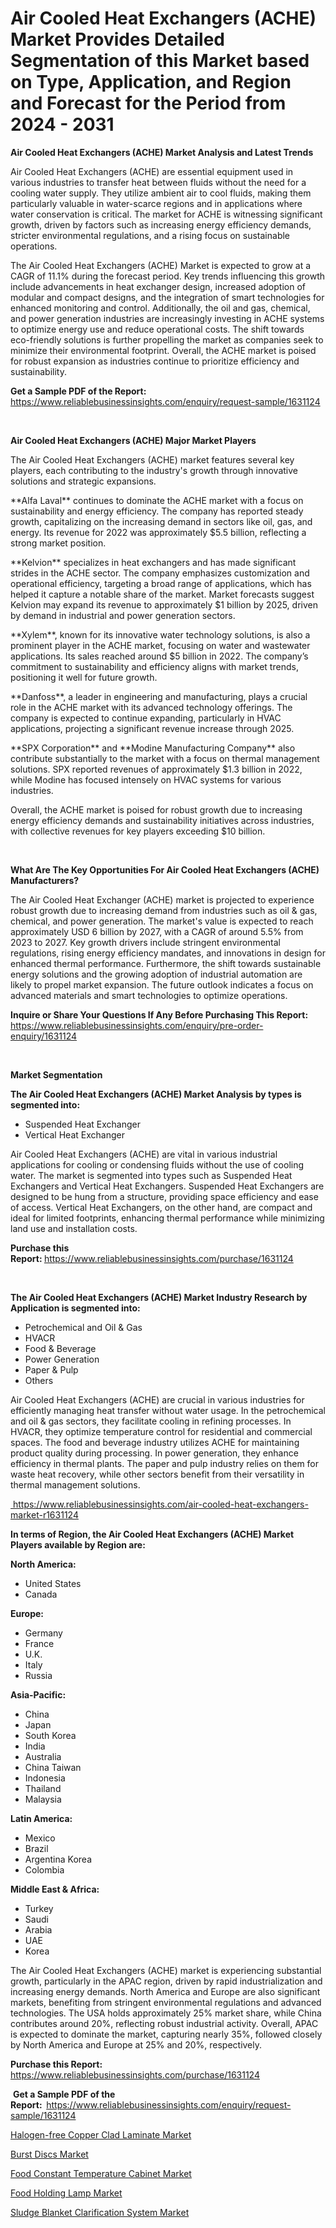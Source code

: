 <p><h1>Air Cooled Heat Exchangers (ACHE) Market Provides Detailed Segmentation of this Market based on Type, Application, and Region and Forecast for the Period from 2024 - 2031</h1></p><p><strong>Air Cooled Heat Exchangers (ACHE) Market Analysis and Latest Trends</strong></p>
<p><p>Air Cooled Heat Exchangers (ACHE) are essential equipment used in various industries to transfer heat between fluids without the need for a cooling water supply. They utilize ambient air to cool fluids, making them particularly valuable in water-scarce regions and in applications where water conservation is critical. The market for ACHE is witnessing significant growth, driven by factors such as increasing energy efficiency demands, stricter environmental regulations, and a rising focus on sustainable operations.</p><p>The Air Cooled Heat Exchangers (ACHE) Market is expected to grow at a CAGR of 11.1% during the forecast period. Key trends influencing this growth include advancements in heat exchanger design, increased adoption of modular and compact designs, and the integration of smart technologies for enhanced monitoring and control. Additionally, the oil and gas, chemical, and power generation industries are increasingly investing in ACHE systems to optimize energy use and reduce operational costs. The shift towards eco-friendly solutions is further propelling the market as companies seek to minimize their environmental footprint. Overall, the ACHE market is poised for robust expansion as industries continue to prioritize efficiency and sustainability.</p></p>
<p><strong>Get a Sample PDF of the Report:&nbsp;</strong> <a href="https://www.reliablebusinessinsights.com/enquiry/request-sample/1631124?utm_campaign=1094&utm_medium=2&utm_source=Github&utm_content=ia&utm_term=27102024&utm_id=air-cooled-heat-exchangers-ache">https://www.reliablebusinessinsights.com/enquiry/request-sample/1631124</a></p>
<p>&nbsp;</p>
<p><strong>Air Cooled Heat Exchangers (ACHE) Major Market Players</strong></p>
<p><p>The Air Cooled Heat Exchangers (ACHE) market features several key players, each contributing to the industry's growth through innovative solutions and strategic expansions. </p><p>**Alfa Laval** continues to dominate the ACHE market with a focus on sustainability and energy efficiency. The company has reported steady growth, capitalizing on the increasing demand in sectors like oil, gas, and energy. Its revenue for 2022 was approximately $5.5 billion, reflecting a strong market position.</p><p>**Kelvion** specializes in heat exchangers and has made significant strides in the ACHE sector. The company emphasizes customization and operational efficiency, targeting a broad range of applications, which has helped it capture a notable share of the market. Market forecasts suggest Kelvion may expand its revenue to approximately $1 billion by 2025, driven by demand in industrial and power generation sectors.</p><p>**Xylem**, known for its innovative water technology solutions, is also a prominent player in the ACHE market, focusing on water and wastewater applications. Its sales reached around $5 billion in 2022. The company’s commitment to sustainability and efficiency aligns with market trends, positioning it well for future growth.</p><p>**Danfoss**, a leader in engineering and manufacturing, plays a crucial role in the ACHE market with its advanced technology offerings. The company is expected to continue expanding, particularly in HVAC applications, projecting a significant revenue increase through 2025.</p><p>**SPX Corporation** and **Modine Manufacturing Company** also contribute substantially to the market with a focus on thermal management solutions. SPX reported revenues of approximately $1.3 billion in 2022, while Modine has focused intensely on HVAC systems for various industries.</p><p>Overall, the ACHE market is poised for robust growth due to increasing energy efficiency demands and sustainability initiatives across industries, with collective revenues for key players exceeding $10 billion.</p></p>
<p>&nbsp;</p>
<p><strong>What Are The Key Opportunities For Air Cooled Heat Exchangers (ACHE) Manufacturers?</strong></p>
<p><p>The Air Cooled Heat Exchanger (ACHE) market is projected to experience robust growth due to increasing demand from industries such as oil & gas, chemical, and power generation. The market's value is expected to reach approximately USD 6 billion by 2027, with a CAGR of around 5.5% from 2023 to 2027. Key growth drivers include stringent environmental regulations, rising energy efficiency mandates, and innovations in design for enhanced thermal performance. Furthermore, the shift towards sustainable energy solutions and the growing adoption of industrial automation are likely to propel market expansion. The future outlook indicates a focus on advanced materials and smart technologies to optimize operations.</p></p>
<p><strong>Inquire or Share Your Questions If Any Before Purchasing This Report:</strong> <a href="https://www.reliablebusinessinsights.com/enquiry/pre-order-enquiry/1631124?utm_campaign=1094&utm_medium=2&utm_source=Github&utm_content=ia&utm_term=27102024&utm_id=air-cooled-heat-exchangers-ache">https://www.reliablebusinessinsights.com/enquiry/pre-order-enquiry/1631124</a></p>
<p>&nbsp;</p>
<p><strong>Market Segmentation</strong></p>
<p><strong>The Air Cooled Heat Exchangers (ACHE) Market Analysis by types is segmented into:</strong></p>
<p><ul><li>Suspended Heat Exchanger</li><li>Vertical Heat Exchanger</li></ul></p>
<p><p>Air Cooled Heat Exchangers (ACHE) are vital in various industrial applications for cooling or condensing fluids without the use of cooling water. The market is segmented into types such as Suspended Heat Exchangers and Vertical Heat Exchangers. Suspended Heat Exchangers are designed to be hung from a structure, providing space efficiency and ease of access. Vertical Heat Exchangers, on the other hand, are compact and ideal for limited footprints, enhancing thermal performance while minimizing land use and installation costs.</p></p>
<p><strong>Purchase this Report:&nbsp;</strong><a href="https://www.reliablebusinessinsights.com/purchase/1631124?utm_campaign=1094&utm_medium=2&utm_source=Github&utm_content=ia&utm_term=27102024&utm_id=air-cooled-heat-exchangers-ache">https://www.reliablebusinessinsights.com/purchase/1631124</a></p>
<p>&nbsp;</p>
<p><strong>The Air Cooled Heat Exchangers (ACHE) Market Industry Research by Application is segmented into:</strong></p>
<p><ul><li>Petrochemical and Oil & Gas</li><li>HVACR</li><li>Food & Beverage</li><li>Power Generation</li><li>Paper & Pulp</li><li>Others</li></ul></p>
<p><p>Air Cooled Heat Exchangers (ACHE) are crucial in various industries for efficiently managing heat transfer without water usage. In the petrochemical and oil & gas sectors, they facilitate cooling in refining processes. In HVACR, they optimize temperature control for residential and commercial spaces. The food and beverage industry utilizes ACHE for maintaining product quality during processing. In power generation, they enhance efficiency in thermal plants. The paper and pulp industry relies on them for waste heat recovery, while other sectors benefit from their versatility in thermal management solutions.</p></p>
<p><a href="https://www.reliablebusinessinsights.com/air-cooled-heat-exchangers-market-r1631124?utm_campaign=1094&utm_medium=2&utm_source=Github&utm_content=ia&utm_term=27102024&utm_id=air-cooled-heat-exchangers-ache">&nbsp;https://www.reliablebusinessinsights.com/air-cooled-heat-exchangers-market-r1631124</a></p>
<p><strong>In terms of Region, the Air Cooled Heat Exchangers (ACHE) Market Players available by Region are:</strong></p>
<p>
    <p> <strong> North America: </strong>
        <ul>
            <li>United States</li>
            <li>Canada</li>
        </ul>
        </p> 
    <p> <strong> Europe: </strong>
        <ul>
            <li>Germany</li>
            <li>France</li>
            <li>U.K.</li>
            <li>Italy</li>
            <li>Russia</li>
        </ul>
        </p> 
    <p> <strong> Asia-Pacific: </strong>
        <ul>
            <li>China</li>
            <li>Japan</li>
            <li>South Korea</li>
            <li>India</li>
            <li>Australia</li>
            <li>China Taiwan</li>
            <li>Indonesia</li>
            <li>Thailand</li>
            <li>Malaysia</li>
        </ul>
        </p> 
    <p> <strong> Latin America: </strong>
        <ul>
            <li>Mexico</li>
            <li>Brazil</li>
            <li>Argentina Korea</li>
            <li>Colombia</li>
        </ul>
        </p> 
    <p> <strong> Middle East & Africa: </strong>
        <ul>
            <li>Turkey</li>
            <li>Saudi</li>
            <li>Arabia</li>
            <li>UAE</li>
            <li>Korea</li>
        </ul>
    </p>
    </p>
<p><p>The Air Cooled Heat Exchangers (ACHE) market is experiencing substantial growth, particularly in the APAC region, driven by rapid industrialization and increasing energy demands. North America and Europe are also significant markets, benefiting from stringent environmental regulations and advanced technologies. The USA holds approximately 25% market share, while China contributes around 20%, reflecting robust industrial activity. Overall, APAC is expected to dominate the market, capturing nearly 35%, followed closely by North America and Europe at 25% and 20%, respectively.</p></p>
<p><strong>Purchase this Report: </strong><a href="https://www.reliablebusinessinsights.com/purchase/1631124?utm_campaign=1094&utm_medium=2&utm_source=Github&utm_content=ia&utm_term=27102024&utm_id=air-cooled-heat-exchangers-ache">https://www.reliablebusinessinsights.com/purchase/1631124</a></p>
<p>&nbsp;<strong>Get a Sample PDF of the Report:&nbsp;&nbsp;</strong><a href="https://www.reliablebusinessinsights.com/enquiry/request-sample/1631124?utm_campaign=1094&utm_medium=2&utm_source=Github&utm_content=ia&utm_term=27102024&utm_id=air-cooled-heat-exchangers-ache">https://www.reliablebusinessinsights.com/enquiry/request-sample/1631124</a></p>
<p><strong></strong></p>
<p><p><a href="https://www.linkedin.com/pulse/surfing-halogen-free-copper-clad-laminate-wave-riding-market-currents-xphbe?utm_campaign=1094&utm_medium=2&utm_source=Github&utm_content=ia&utm_term=27102024&utm_id=air-cooled-heat-exchangers-ache">Halogen-free Copper Clad Laminate Market</a></p><p><a href="https://www.linkedin.com/pulse/burst-discs-market-evolution-future-outlook-forecasting-industry-cyxve?utm_campaign=1094&utm_medium=2&utm_source=Github&utm_content=ia&utm_term=27102024&utm_id=air-cooled-heat-exchangers-ache">Burst Discs Market</a></p><p><a href="https://github.com/LoretaDushku585/Market-Research-Report-List-1/blob/main/food-constant-temperature-cabinet-market.md?utm_campaign=1094&utm_medium=2&utm_source=Github&utm_content=ia&utm_term=27102024&utm_id=air-cooled-heat-exchangers-ache">Food Constant Temperature Cabinet Market</a></p><p><a href="https://github.com/florjvdva/Market-Research-Report-List-1/blob/main/food-holding-lamp-market.md?utm_campaign=1094&utm_medium=2&utm_source=Github&utm_content=ia&utm_term=27102024&utm_id=air-cooled-heat-exchangers-ache">Food Holding Lamp Market</a></p><p><a href="https://issuu.com/reportprime-2/docs/sludge-blanket-clarification-system_ed7dc5569b86d2?utm_campaign=1094&utm_medium=2&utm_source=Github&utm_content=ia&utm_term=27102024&utm_id=air-cooled-heat-exchangers-ache">Sludge Blanket Clarification System Market</a></p></p>